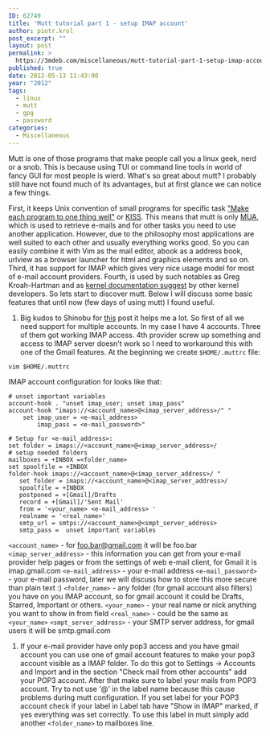 ```yaml
---
ID: 62749
title: 'Mutt tutorial part 1 - setup IMAP account'
author: piotr.krol
post_excerpt: ""
layout: post
permalink: >
  https://3mdeb.com/miscellaneous/mutt-tutorial-part-1-setup-imap-account/
published: true
date: 2012-05-13 11:43:00
year: "2012"
tags:
  - linux
  - mutt
  - gpg
  - password
categories:
  - Miscellaneous
---
```

Mutt is one of those programs that make people call you a linux geek, nerd or a
snob. This is because using TUI or command line tools in world of fancy GUI for
most people is wierd. What's so great about mutt? I probably still have not
found much of its advantages, but at first glance we can notice a few things.

First, it keeps Unix convention of small programs for specific task ["Make each
program to one thing well"][1] or [KISS][2]. This means that mutt is only
[MUA][3], which is used to retrieve e-mails and for other tasks you need to use
another application. However, due to the philosophy most applications are well
suited to each other and usually everything works good. So you can easily
combine it with Vim as the mail editor, abook as a address book, urlview as a
browser launcher for html and graphics elements and so on. Third, it has support
for IMAP which gives very nice usage model for most of e-mail account providers.
Fourth, is used by such notables as Greg Kroah-Hartman and as [kernel
documentation suggest][4] by other kernel developers. So lets start to discover
mutt. Below I will discuss some basic features that until now (few days of using
mutt) I found useful.

1.  Big kudos to Shinobu for [this][5] post it helps me a lot. So first of all
we need support for multiple accounts. In my case I have 4 accounts. Three of
them got working IMAP access. 4th provider screw up something and access to IMAP
server doesn't work so I need to workaround this with one of the Gmail features.
At the beginning we create `$HOME/.muttrc` file:

<pre><code class="bash">vim $HOME/.muttrc
</code></pre>

IMAP account configuration for looks like that:

<pre><code class="bash"># unset important variables
account-hook . "unset imap_user; unset imap_pass"
account-hook "imaps://&lt;account_name&gt;@&lt;imap_server_address&gt;/" "
    set imap_user = &lt;e-mail_address&gt;
        imap_pass = &lt;e-mail_password&gt;"

# Setup for &lt;e-mail_address&gt;:
set folder = imaps://&lt;account_name&gt;@&lt;imap_server_address&gt;/
# setup needed folders
mailboxes = +INBOX =&lt;folder_name&gt;
set spoolfile = +INBOX
folder-hook imaps://&lt;account_name&gt;@&lt;imap_server_address&gt;/ "
   set folder = imaps://&lt;account_name&gt;@&lt;imap_server_address&gt;/
   spoolfile = +INBOX  
   postponed = +[Gmail]/Drafts
   record = +[Gmail]/'Sent Mail'
   from = '&lt;your_name&gt; &lt;e-mail_address&gt; '
   realname = '&lt;real_name&gt;'
   smtp_url = smtps://&lt;account_name&gt;@&lt;smpt_server_address&gt;
   smtp_pass =  unset important variables
</code></pre>

`<account_name>` - for foo.bar@gmail.com it will be foo.bar
`<imap_server_address>` - this information you can get from your e-mail provider
help pages or from the settings of web e-mail client, for Gmail it is
imap.gmail.com `<e-mail_address>` - your e-mail address `<e-mail_password>` -
your e-mail password, later we will discuss how to store this more secure than
plain text :) `<folder_name>` - any folder (for gmail account also filters) you
have on you IMAP account, so for gmail account it could be Drafts, Starred,
Important or others. `<your_name>` - your real name or nick anything you want to
show in from field `<real_name>` - could be the same as `<your_name>`
`<smpt_server_address>` - your SMTP server address, for gmail users it will be
smtp.gmail.com

1.  If your e-mail provider have only pop3 access and you have gmail account you
can use one of gmail account features to make your pop3 account visible as a
IMAP folder. To do this got to Settings -> Accounts and Import and in the
section "Check mail from other accounts" add your POP3 account. After that make
sure to label your mails from POP3 account. Try to not use '@' in the label name
because this cause problems during mutt configuration. If you set label for your
POP3 account check if your label in Label tab have "Show in IMAP" marked, if yes
everything was set correctly. To use this label in mutt simply add another
`<folder_name>` to mailboxes line.

 [1]: http://www.faqs.org/docs/artu/ch01s06.html
 [2]: http://en.wikipedia.org/wiki/KISS_principle
 [3]: http://en.wikipedia.org/wiki/Mail_user_agent
 [4]: http://www.mjmwired.net/kernel/Documentation/email-clients.txt
 [5]: http://zuttobenkyou.wordpress.com/2010/11/05/mutt-multiple-gmail-imap-setup/
